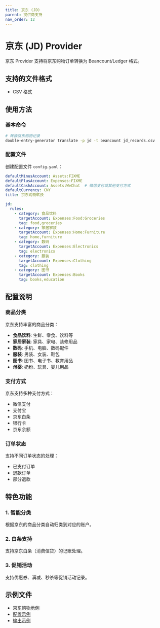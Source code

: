 ```yaml
---
title: 京东 (JD)
parent: 提供商支持
nav_order: 12
---
```


# 京东 (JD) Provider

京东 Provider 支持将京东购物订单转换为 Beancount/Ledger 格式。

## 支持的文件格式

- CSV 格式

## 使用方法

### 基本命令

```bash
# 转换京东购物记录
double-entry-generator translate -p jd -t beancount jd_records.csv
```

### 配置文件

创建配置文件 `config.yaml`：

```yaml
defaultMinusAccount: Assets:FIXME
defaultPlusAccount: Expenses:FIXME
defaultCashAccount: Assets:WeChat  # 微信支付或其他支付方式
defaultCurrency: CNY
title: 京东购物转换

jd:
  rules:
    - category: 食品饮料
      targetAccount: Expenses:Food:Groceries
      tag: food,groceries
    - category: 家居家装
      targetAccount: Expenses:Home:Furniture
      tag: home,furniture
    - category: 数码
      targetAccount: Expenses:Electronics
      tag: electronics
    - category: 服装
      targetAccount: Expenses:Clothing
      tag: clothing
    - category: 图书
      targetAccount: Expenses:Books
      tag: books,education
```

## 配置说明

### 商品分类

京东支持丰富的商品分类：
- **食品饮料**: 生鲜、零食、饮料等
- **家居家装**: 家具、家电、装修用品
- **数码**: 手机、电脑、数码配件
- **服装**: 男装、女装、鞋包
- **图书**: 图书、电子书、教育用品
- **母婴**: 奶粉、玩具、婴儿用品

### 支付方式

京东支持多种支付方式：
- 微信支付
- 支付宝
- 京东白条
- 银行卡
- 京东余额

### 订单状态

支持不同订单状态的处理：
- 已支付订单
- 退款订单
- 部分退款

## 特色功能

### 1. 智能分类
根据京东的商品分类自动归类到对应的账户。

### 2. 白条支持
支持京东白条（消费信贷）的记账处理。

### 3. 促销活动
支持优惠券、满减、秒杀等促销活动记录。

## 示例文件

- [京东购物示例](../../example/jd/example-jd-records.csv)
- [配置示例](../../example/jd/config.yaml)
- [输出示例](../../example/jd/example-jd-output.beancount)